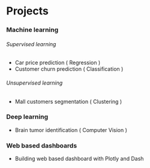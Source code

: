 # Projects
### Machine learning
###### Supervised learning

* Car price prediction ( Regression )
* Customer churn prediction ( Classification )

###### Unsupervised learning

* Mall customers segmentation ( Clustering )

### Deep learning
* Brain tumor identification ( Computer Vision )

### Web based dashboards

* Building web based dashboard with Plotly and Dash
